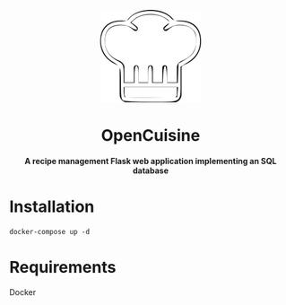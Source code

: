 <p align="center">
  <img src="https://github.com/alexmichaelkeith/OpenCuisine/blob/main/icon.png">
</p>

<h1 align="center">         
OpenCuisine
</h1>

<h4 align="center">
A recipe management Flask web application implementing an SQL database
</h4>


# Installation


```shell
docker-compose up -d
```
# Requirements
Docker
